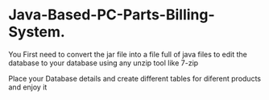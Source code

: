 # Java-Based-PC-Parts-Billing-System.

You First need to convert the jar file into a file full of java files to edit the database to your database using any unzip tool like 7-zip

Place your Database details and create different tables for diferent products and enjoy it

